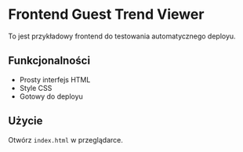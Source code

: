 # Frontend Guest Trend Viewer

To jest przykładowy frontend do testowania automatycznego deployu.

## Funkcjonalności

- Prosty interfejs HTML
- Style CSS
- Gotowy do deployu

## Użycie

Otwórz `index.html` w przeglądarce. 